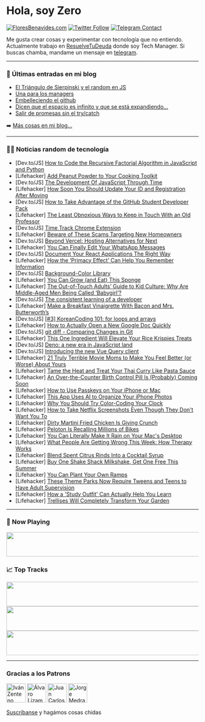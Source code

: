 # Hola, soy Zero

[![FloresBenavides.com](https://img.shields.io/website?down_message=oops&label=MiBlog&style=for-the-badge&up_message=online&url=https%3A%2F%2Ffloresbenavides.com)](https://floresbenavides.com) [![Twitter Follow](https://img.shields.io/twitter/follow/ZeroDragon?color=%231DA1F2&label=Follow&logo=twitter&logoColor=ffffff&style=for-the-badge)](https://twitter.com/zerodragon) [![Telegram Contact](https://img.shields.io/badge/escr%C3%ADbeme-ZeroDragon-%2326A5E4?style=for-the-badge&logo=telegram)](https://t.me/zerodragon)

Me gusta crear cosas y experimentar con tecnología que no entiendo.
Actualmente trabajo en [ResuelveTuDeuda](http://github.com/resuelve) donde soy Tech Manager.
Si buscas chamba, mandame un mensaje en [telegram](https://t.me/zerodragon).

---

### 📕 Últimas entradas en mi blog
<!-- BLOG-POST-LIST:START -->
- [El Triángulo de Sierpinski y el random en JS](https://floresbenavides.com/el-triangulo-de-sierpinski-y-el-random-en-js/)
- [Una para los managers](https://floresbenavides.com/una-para-los-managers/)
- [Embelleciendo el github](https://floresbenavides.com/embelleciendo-el-github/)
- [Dicen que el espacio es infinito y que se está expandiendo…](https://floresbenavides.com/dicen-que-el-espacio-es-infinito-y-que-se-esta-expandiendo/)
- [Salir de promesas sin el try/catch](https://floresbenavides.com/salir-de-promesas-sin-el-try-catch/)
<!-- BLOG-POST-LIST:END -->

➡️ [Más cosas en mi blog...](https://floresbenavides.com)

---

### 👨‍💻 Noticias random de tecnología
<!-- TECH-POSTS:START -->
- [Dev.to/JS] [How to Code the Recursive Factorial Algorithm in JavaScript and Python](https://dev.to/nielsenjared/how-to-code-the-recursive-factorial-algorithm-ib1)
- [Lifehacker] [Add Peanut Powder to Your Cooking Toolkit](https://lifehacker.com/add-peanut-powder-to-your-cooking-toolkit-1850432861)
- [Dev.to/JS] [The Development Of JavaScript Through Time](https://dev.to/odayibasi2/the-development-of-javascript-through-time-8lk)
- [Lifehacker] [How Soon You Should Update Your ID and Registration After Moving](https://lifehacker.com/how-soon-you-should-update-your-id-and-registration-aft-1850432376)
- [Dev.to/JS] [How to Take Advantage of the GitHub Student Developer Pack](https://dev.to/samuelodan/how-to-take-advantage-of-the-github-student-developer-pack-1d2f)
- [Lifehacker] [The Least Obnoxious Ways to Keep in Touch With an Old Professor](https://lifehacker.com/the-least-obnoxious-ways-to-keep-in-touch-with-an-old-p-1850432196)
- [Dev.to/JS] [Time Track Chrome Extension](https://dev.to/alisinayousofi/time-track-chrome-extension-4ngn)
- [Lifehacker] [Beware of These Scams Targeting New Homeowners](https://lifehacker.com/beware-of-these-scams-targeting-new-homeowners-1850432484)
- [Dev.to/JS] [Beyond Vercel: Hosting Alternatives for Next](https://dev.to/thetombomb/beyond-vercel-hosting-alternatives-for-next-4h5f)
- [Lifehacker] [You Can Finally Edit Your WhatsApp Messages](https://lifehacker.com/you-can-finally-edit-your-whatsapp-messages-1850432192)
- [Dev.to/JS] [Document Your React Applications The Right Way](https://dev.to/mohammadfaisal/document-your-react-applications-the-right-way-1k4d)
- [Lifehacker] [How the ‘Primacy Effect’ Can Help You Remember Information](https://lifehacker.com/how-the-primacy-effect-can-help-you-remember-informat-1850432109)
- [Dev.to/JS] [Background-Color Library](https://dev.to/navinso92429049/background-color-library-fb1)
- [Lifehacker] [You Can Grow &lpar;and Eat&rpar; This Sponge](https://lifehacker.com/you-can-grow-and-eat-this-sponge-1850421644)
- [Lifehacker] [The Out-of-Touch Adults’ Guide to Kid Culture: Why Are Middle-Aged Men Being Called ‘Babygirl’?](https://lifehacker.com/the-out-of-touch-adults-guide-to-kid-culture-why-are-1850431313)
- [Dev.to/JS] [The consistent learning of a developer](https://dev.to/kubaho3/the-consistent-learning-of-a-developer-417j)
- [Lifehacker] [Make a Breakfast Vinaigrette With Bacon and Mrs. Butterworth’s](https://lifehacker.com/make-a-breakfast-vinaigrette-with-bacon-and-mrs-butter-1850429774)
- [Dev.to/JS] [[#3] KoreanCoding 101: for loops and arrays](https://dev.to/haanna/3-koreancoding-101-for-loops-and-arrays-3noa)
- [Lifehacker] [How to Actually Open a New Google Doc Quickly](https://lifehacker.com/how-to-actually-open-a-new-google-doc-quickly-1850428861)
- [Dev.to/JS] [git diff - Comparing Changes in Git](https://dev.to/refine/git-diff-comparing-changes-in-git-3n5m)
- [Lifehacker] [This One Ingredient Will Elevate Your Rice Krispies Treats](https://lifehacker.com/this-one-ingredient-will-elevate-your-rice-krispies-tre-1850427025)
- [Dev.to/JS] [Deno: a new era in JavaScript land](https://dev.to/rosnerdev/deno-a-new-era-in-javascript-land-4okn)
- [Dev.to/JS] [Introducing the new Vue Query client](https://dev.to/wundergraph/introducing-the-new-vue-query-client-1gnd)
- [Lifehacker] [21 Truly Terrible Movie Moms to Make You Feel Better &lpar;or Worse&rpar; About Yours](https://lifehacker.com/21-truly-terrible-movie-moms-to-make-you-feel-better-o-1850424947)
- [Lifehacker] [Tame the Heat and Treat Your Thai Curry Like Pasta Sauce](https://lifehacker.com/tame-the-heat-and-treat-your-thai-curry-like-pasta-sauc-1850429761)
- [Lifehacker] [An Over-the-Counter Birth Control Pill Is &lpar;Probably&rpar; Coming Soon](https://lifehacker.com/an-over-the-counter-birth-control-pill-is-probably-co-1850429516)
- [Lifehacker] [How to Use Passkeys on Your iPhone or Mac](https://lifehacker.com/how-to-use-passkeys-on-your-iphone-or-mac-1850428402)
- [Lifehacker] [This App Uses AI to Organize Your iPhone Photos](https://lifehacker.com/this-app-uses-ai-to-organize-your-iphone-photos-1850429061)
- [Lifehacker] [Why You Should Try Color-Coding Your Clock](https://lifehacker.com/why-you-should-try-color-coding-your-clock-1850428961)
- [Lifehacker] [How to Take Netflix Screenshots Even Though They Don&#39;t Want You To](https://lifehacker.com/how-to-take-netflix-screenshots-even-though-they-dont-w-1850428571)
- [Lifehacker] [Dirty Martini Fried Chicken Is Giving Crunch](https://lifehacker.com/dirty-martini-fried-chicken-is-giving-crunch-1850426230)
- [Lifehacker] [Peloton Is Recalling Millions of Bikes](https://lifehacker.com/peloton-is-recalling-millions-of-bikes-1850428672)
- [Lifehacker] [You Can Literally Make It Rain on Your Mac&#39;s Desktop](https://lifehacker.com/you-can-literally-make-it-rain-on-your-macs-desktop-1850428455)
- [Lifehacker] [What People Are Getting Wrong This Week: How Therapy Works](https://lifehacker.com/what-we-re-getting-wrong-this-week-how-therapy-works-1850426868)
- [Lifehacker] [Blend Spent Citrus Rinds Into a Cocktail Syrup](https://lifehacker.com/blend-spent-citrus-rinds-into-a-cocktail-syrup-1850426045)
- [Lifehacker] [Buy One Shake Shack Milkshake, Get One Free This Summer](https://lifehacker.com/buy-one-shake-shack-milkshake-get-one-free-this-summer-1850426086)
- [Lifehacker] [You Can Plant Your Own Ramps](https://lifehacker.com/you-can-plant-your-own-ramps-1850421622)
- [Lifehacker] [These Theme Parks Now Require Tweens and Teens to Have Adult Supervision](https://lifehacker.com/these-theme-parks-now-require-tweens-and-teens-to-have-1850425536)
- [Lifehacker] [How a &#39;Study Outfit&#39; Can Actually Help You Learn](https://lifehacker.com/how-a-study-outfit-can-actually-help-you-learn-1850424510)
- [Lifehacker] [Trellises Will Completely Transform Your Garden](https://lifehacker.com/trellises-will-completely-transform-your-garden-1850422342)<!-- TECH-POSTS:END -->

---

### 🎵 Now Playing
<a href="https://spotify-now-playing-dun.vercel.app/now-playing?open"><img src="https://spotify-now-playing-dun.vercel.app/now-playing" width="540" height="64"></a>

### 📈 Top Tracks
<a href="https://spotify-now-playing-dun.vercel.app/top-tracks?i=1&open"><img src="https://spotify-now-playing-dun.vercel.app/top-tracks?i=1" width="540" height="64"></a>
<a href="https://spotify-now-playing-dun.vercel.app/top-tracks?i=2&open"><img src="https://spotify-now-playing-dun.vercel.app/top-tracks?i=2" width="540" height="64"></a>
<a href="https://spotify-now-playing-dun.vercel.app/top-tracks?i=3&open"><img src="https://spotify-now-playing-dun.vercel.app/top-tracks?i=3" width="540" height="64"></a>

---

### Gracias a los Patrons
[<img src="https://avatars.githubusercontent.com/u/243380?v=4" alt="Iván Zenteno" width="50px">](https://github.com/k001) [<img src="https://avatars.githubusercontent.com/u/19955639?v=4" alt="Álvaro Lizama" width="50px">](https://github.com/alvarolizama) [<img src="https://avatars.githubusercontent.com/u/2718753?v=4" alt="Juan Carlos Ruiz" width="50px">](https://github.com/JuanCrg90) [<img src="https://avatars.githubusercontent.com/u/37025?v=4" alt="Jorge Medrano" width="50px">](https://github.com/h1pp1e) 

[Suscríbanse](https://www.patreon.com/zerodragon) y hagámos cosas chidas
